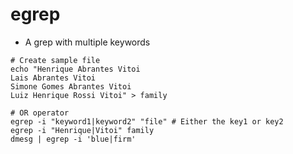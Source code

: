 # egrep

- A grep with multiple keywords

```shell
# Create sample file
echo "Henrique Abrantes Vitoi
Lais Abrantes Vitoi
Simone Gomes Abrantes Vitoi
Luiz Henrique Rossi Vitoi" > family
```

```shell
# OR operator
egrep -i "keyword1|keyword2" "file" # Either the key1 or key2
egrep -i "Henrique|Vitoi" family
dmesg | egrep -i 'blue|firm'
```
